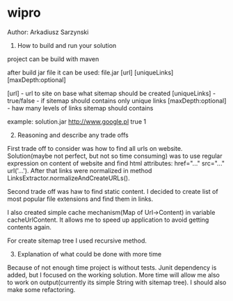 # wipro

Author: Arkadiusz Sarzynski

1. How to build and run your solution

project can be build with maven

after build jar file it can be used:
file.jar [url] [uniqueLinks] [maxDepth:optional]

[url] - url to site on base what sitemap should be created
[uniqueLinks] - true/false - if sitemap should contains only unique links
[maxDepth:optional] - haw many levels of links sitemap should contains

example: solution.jar http://www.google.pl true 1

2. Reasoning and describe any trade offs

First trade off to consider was how to find all urls on website. Solution(maybe not perfect, but not so time consuming)
was to use regular expression on content of website and find html attributes: href="..." src="..." url('...'). After that
links were normalized in method LinksExtractor.normalizeAndCreateURLs().

Second trade off was haw to find static content. I decided to create list of most popular file extensions and find them in links.

I also created simple cache mechanism(Map of Url->Content) in variable cacheUrlContent. It allows me to speed up application
to avoid getting contents again.

For create sitemap tree I used recursive method.

3. Explanation of what could be done with more time

Because of not enough time project is without tests. Junit dependency is added, but I focused on the working solution.
More time will allow me also to work on output(currently its simple String with sitemap tree). I should also make some refactoring.